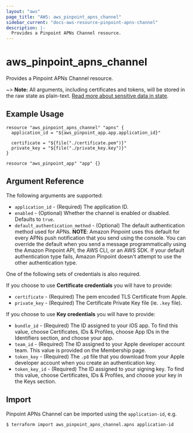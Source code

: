 ```yaml
---
layout: "aws"
page_title: "AWS: aws_pinpoint_apns_channel"
sidebar_current: "docs-aws-resource-pinpoint-apns-channel"
description: |-
  Provides a Pinpoint APNs Channel resource.
---
```


# aws_pinpoint_apns_channel

Provides a Pinpoint APNs Channel resource.

~> **Note:** All arguments, including certificates and tokens, will be stored in the raw state as plain-text.
[Read more about sensitive data in state](/docs/state/sensitive-data.html).

## Example Usage

```hcl
resource "aws_pinpoint_apns_channel" "apns" {
  application_id = "${aws_pinpoint_app.app.application_id}"

  certificate = "${file("./certificate.pem")}"
  private_key = "${file("./private_key.key")}"
}

resource "aws_pinpoint_app" "app" {}
```


## Argument Reference

The following arguments are supported:

* `application_id` - (Required) The application ID.
* `enabled` - (Optional) Whether the channel is enabled or disabled. Defaults to `true`.
* `default_authentication_method` - (Optional) The default authentication method used for APNs. 
  __NOTE__: Amazon Pinpoint uses this default for every APNs push notification that you send using the console.
  You can override the default when you send a message programmatically using the Amazon Pinpoint API, the AWS CLI, or an AWS SDK.
  If your default authentication type fails, Amazon Pinpoint doesn't attempt to use the other authentication type.

One of the following sets of credentials is also required.

If you choose to use __Certificate credentials__ you will have to provide:
* `certificate` - (Required) The pem encoded TLS Certificate from Apple.
* `private_key` - (Required) The Certificate Private Key file (ie. `.key` file).

If you choose to use __Key credentials__ you will have to provide:
* `bundle_id` - (Required) The ID assigned to your iOS app. To find this value, choose Certificates, IDs & Profiles, choose App IDs in the Identifiers section, and choose your app.
* `team_id` - (Required) The ID assigned to your Apple developer account team. This value is provided on the Membership page.
* `token_key` - (Required) The `.p8` file that you download from your Apple developer account when you create an authentication key. 
* `token_key_id` - (Required) The ID assigned to your signing key. To find this value, choose Certificates, IDs & Profiles, and choose your key in the Keys section.

## Import

Pinpoint APNs Channel can be imported using the `application-id`, e.g.

```
$ terraform import aws_pinpoint_apns_channel.apns application-id
```
